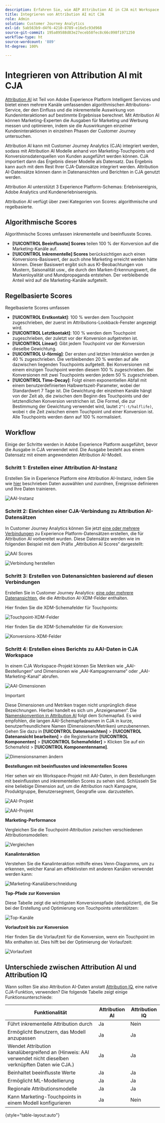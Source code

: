 ```yaml
---
description: Erfahren Sie, wie AEP Attribution AI in CJA mit Workspace integriert wird.
title: Integrieren von Attribution AI mit CJA
role: Admin
solution: Customer Journey Analytics
exl-id: 5ab563b9-d4f6-4210-8789-e16e5c93d968
source-git-commit: 195a89588d83e27eceb58fec8c66c098f1971250
workflow-type: ht
source-wordcount: '889'
ht-degree: 100%

---
```


# Integrieren von Attribution AI mit CJA

[Attribution AI](https://experienceleague.adobe.com/docs/experience-platform/intelligent-services/attribution-ai/overview.html?lang=de) ist Teil von Adobe Experience Platform Intelligent Services und bietet einen mehrere Kanäle umfassenden algorithmischen Attributions-Service, der den Einfluss und die inkrementelle Auswirkung von Kundeninteraktionen auf bestimmte Ergebnisse berechnet. Mit Attribution AI können Marketing-Experten die Ausgaben für Marketing und Werbung messen und optimieren, indem sie die Auswirkungen einzelner Kundeninteraktionen in einzelnen Phasen der Customer Journey untersuchen.

Attribution AI kann mit Customer Journey Analytics (CJA) integriert werden, sodass mit Attribution AI Modelle anhand von Marketing-Touchpoints und Konversionsdatenquellen von Kunden ausgeführt werden können. CJA importiert dann das Ergebnis dieser Modelle als Datensatz. Das Ergebnis kann auch mit dem Rest Ihrer CJA-Datensätze integriert werden. Attribution AI-Datensätze können dann in Datenansichten und Berichten in CJA genutzt werden.

Attribution AI unterstützt 3 Experience Platform-Schemas: Erlebnisereignis, Adobe Analytics und Kundenerlebnisereignis.

Attribution AI verfügt über zwei Kategorien von Scores: algorithmische und regelbasierte.

## Algorithmische Scores

Algorithmische Scores umfassen inkrementelle und beeinflusste Scores.

* **[!UICONTROL Beeinflusste] Scores** teilen 100 % der Konversion auf die Marketing-Kanäle auf.
* **[!UICONTROL Inkrementelle] Scores** berücksichtigen auch einen Konversions-Basiswert, der auch ohne Marketing erreicht werden hätte können. Dieser Basiswert ergibt sich aus KI-Beobachtungen von Mustern, Saisonalität usw., die durch den Marken-Erkennungswert, die Markenloyalität und Mundpropaganda entstehen. Der verbleibende Anteil wird auf die Marketing-Kanäle aufgeteilt.

## Regelbasierte Scores

Regelbasierte Scores umfassen

* **[!UICONTROL Erstkontakt]**: 100 % werden dem Touchpoint zugeschrieben, der zuerst im Attributions-Lookback-Fenster angezeigt wird.
* **[!UICONTROL Letztkontakt]**: 100 % werden dem Touchpoint zugeschrieben, der zuletzt vor der Konversion aufgetreten ist.
* **[!UICONTROL Linear]**: Gibt jedem Touchpoint vor der Konversion dieselbe Gewichtung.
* **[!UICONTROL U-förmig]**: Der ersten und letzten Interaktion werden je 40 % zugeschrieben. Die verbleibenden 20 % werden auf alle dazwischen liegenden Touchpoints aufgeteilt. Bei Konversionen mit einem einzigen Touchpoint werden diesem 100 % zugeschrieben. Bei Konversionen mit zwei Touchpoints werden jedem 50 % zugeschrieben.
* **[!UICONTROL Time-Decay]**: Folgt einem exponentiellen Abfall mit einem benutzerdefinierten Halbwertszeit-Parameter, wobei der Standardwert 7 Tage ist. Die Gewichtung der einzelnen Kanäle hängt von der Zeit ab, die zwischen dem Beginn des Touchpoints und der letztendlichen Konversion verstrichen ist. Die Formel, die zur Bestimmung der Gewichtung verwendet wird, lautet `2^(-t/halflife)`, wobei `t` die Zeit zwischen einem Touchpoint und einer Konversion ist. Alle Touchpoints werden dann auf 100 % normalisiert.

## Workflow

Einige der Schritte werden in Adobe Experience Platform ausgeführt, bevor die Ausgabe in CJA verwendet wird. Die Ausgabe besteht aus einem Datensatz mit einem angewendeten Attribution AI-Modell.

### Schritt 1: Erstellen einer Attribution AI-Instanz

Erstellen Sie in Experience Platform eine Attribution AI-Instanz, indem Sie wie [hier](https://experienceleague.adobe.com/docs/experience-platform/intelligent-services/attribution-ai/user-guide.html?lang=de) beschrieben Daten auswählen und zuordnen, Ereignisse definieren und Ihre Daten trainieren.

![AAI-Instanz](assets/aai-instance.png)

### Schritt 2: Einrichten einer CJA-Verbindung zu Attribution AI-Datensätzen

In Customer Journey Analytics können Sie jetzt [eine oder mehrere Verbindungen](/help/connections/create-connection.md) zu Experience Platform-Datensätzen erstellen, die für Attribution AI vorbereitet wurden. Diese Datensätze werden wie im folgenden Beispiel mit dem Präfix „Attribution AI Scores“ dargestellt:

![AAI Scores](assets/aai-scores.png)

![Verbindung herstellen](assets/aai-create-connection.png)

### Schritt 3: Erstellen von Datenansichten basierend auf diesen Verbindungen

Erstellen Sie in Customer Journey Analytics: [eine oder mehrere Datenansichten](/help/data-views/create-dataview.md), die die Attribution AI-XDM-Felder enthalten.

Hier finden Sie die XDM-Schemafelder für Touchpoints:

![Touchpoint-XDM-Felder](assets/touchpoint-fields.png)

Hier finden Sie die XDM-Schemafelder für die Konversion:

![Konversions-XDM-Felder](assets/conversion-fields.png)

### Schritt 4: Erstellen eines Berichts zu AAI-Daten in CJA Workspace

In einem CJA Workspace-Projekt können Sie Metriken wie „AAI-Bestellungen“ und Dimensionen wie „AAI-Kampagnenname“ oder „AAI-Marketing-Kanal“ abrufen.

![AAI-Dimensionen](assets/aai-dims.png)

>[!IMPORTANT]
>
>Diese Dimensionen und Metriken tragen nicht ursprünglich diese Bezeichnungen. Hierbei handelt es sich um „Anzeigenamen“. Die [Namenskonvention in Attribution AI](https://experienceleague.adobe.com/docs/experience-platform/intelligent-services/attribution-ai/input-output.html?lang=de#attribution-ai-output-data) folgt dem Schemapfad. Es wird empfohlen, die langen AAI-Schemapfadnamen in CJA in kurze, benutzerfreundlichere Namen (Dimensionen/Metriken) umzubenennen. Gehen Sie dazu in **[!UICONTROL Datenansichten]** > **[!UICONTROL Datenansicht bearbeiten]** > die Registerkarte **[!UICONTROL Komponenten]** > **[!UICONTROL Schemafelder]** > Klicken Sie auf ein Schemafeld > **[!UICONTROL Komponentenname]**.

![Dimensionsnamen ändern](assets/change-name.png)

**Bestellungen mit beeinflussten und inkrementellen Scores**

Hier sehen wir ein Workspace-Projekt mit AAI-Daten, in dem Bestellungen mit beeinflussten und inkrementellen Scores zu sehen sind. Schlüsseln Sie eine beliebige Dimension auf, um die Attribution nach Kampagne, Produktgruppe, Benutzersegment, Geografie usw. darzustellen.

![AAI-Projekt](assets/aai-project.png)

![AAI-Projekt](assets/aai-project2.png)

**Marketing-Performance**

Vergleichen Sie die Touchpoint-Attribution zwischen verschiedenen Attributionsmodellen:

![Vergleichen](assets/compare.png)

**Kanalinteraktion**

Verstehen Sie die Kanalinteraktion mithilfe eines Venn-Diagramms, um zu erkennen, welcher Kanal am effektivsten mit anderen Kanälen verwendet werden kann:

![Marketing-Kanalüberschneidung](assets/mc-overlap.png)

**Top-Pfade zur Konversion**

Diese Tabelle zeigt die wichtigsten Konversionspfade (dedupliziert), die Sie bei der Erstellung und Optimierung von Touchpoints unterstützen:

![Top-Kanäle](assets/top-channels.png)

**Vorlaufzeit bis zur Konversion**

Hier finden Sie die Vorlaufzeit für die Konversion, wenn ein Touchpoint im Mix enthalten ist. Dies hilft bei der Optimierung der Vorlaufzeit:

![Vorlaufzeit](assets/lead-time.png)

## Unterschiede zwischen Attribution AI und Attribution IQ

Wann sollten Sie also Attribution AI-Daten anstatt [Attribution IQ](/help/analysis-workspace/attribution/overview.md), eine native CJA-Funktion, verwenden? Die folgende Tabelle zeigt einige Funktionsunterschiede:

| Funktionalität | Attribution AI | Attribution IQ |
| --- | --- | --- |
| Führt inkrementelle Attribution durch | Ja | Nein |
| Ermöglicht Benutzern, das Modell anzupassen | Ja | Ja |
| Wendet Attribution kanalübergreifend an (Hinweis: AAI verwendet nicht dieselben verknüpften Daten wie CJA.) | Ja | Ja |
| Beinhaltet beeinflusste Werte | Ja | Ja |
| Ermöglicht ML-Modellierung | Ja | Ja |
| Regionale Attributionsmodelle | Ja | Ja |
| Kann Marketing-Touchpoints in einem Modell konfigurieren | Ja | Nein |

{style=&quot;table-layout:auto&quot;}
